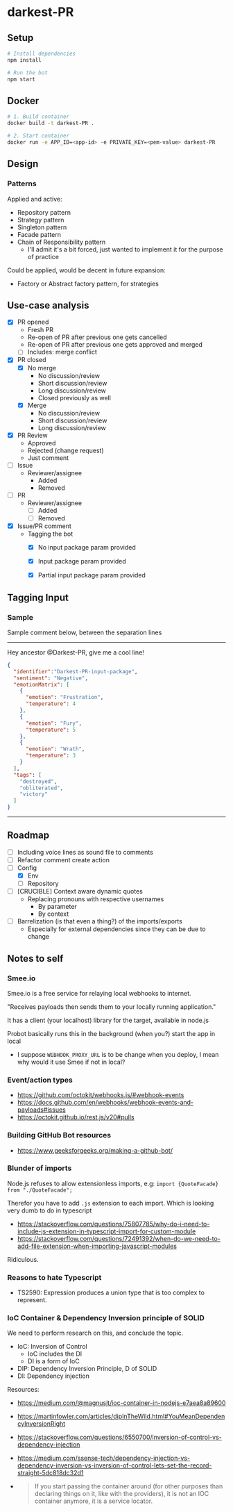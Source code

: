 # darkest-PR


## Setup

```sh
# Install dependencies
npm install

# Run the bot
npm start
```

## Docker

```sh
# 1. Build container
docker build -t darkest-PR .

# 2. Start container
docker run -e APP_ID=<app-id> -e PRIVATE_KEY=<pem-value> darkest-PR
```

## Design

### Patterns

Applied and active:
- Repository pattern
- Strategy pattern
- Singleton pattern
- Facade pattern
- Chain of Responsibility pattern
  - I'll admit it's a bit forced, just wanted to implement it for the purpose of practice

Could be applied, would be decent in future expansion:
- Factory or Abstract factory pattern, for strategies 

## Use-case analysis

- [X] PR opened
  - Fresh PR
  - Re-open of PR after previous one gets cancelled
  - Re-open of PR after previous one gets approved and merged
  - [ ] Includes: merge conflict
- [X] PR closed
  - [X] No merge
    - No discussion/review
    - Short discussion/review
    - Long discussion/review
    - Closed previously as well
  - [X] Merge
    - No discussion/review
    - Short discussion/review
    - Long discussion/review
- [X] PR Review
  - Approved
  - Rejected (change request)
  - Just comment
- [ ] Issue
  - Reviewer/assignee
    - Added
    - Removed
- [ ] PR
  - Reviewer/assignee
    - [ ] Added
    - [ ] Removed
- [X] Issue/PR comment
  - Tagging the bot
    - [X] No input package param provided
    - [X] Input package param provided
    - [X] Partial input package param provided




## Tagging Input 

### Sample

Sample comment below, between the separation lines

---

Hey ancestor @Darkest-PR, give me a cool line!

```json
{
  "identifier":"Darkest-PR-input-package",
  "sentiment": "Negative",
  "emotionMatrix": [
    {
      "emotion": "Frustration",
      "temperature": 4
    },
    {
      "emotion": "Fury",
      "temperature": 5
    },
    {
      "emotion": "Wrath",
      "temperature": 3
    }
  ],
  "tags": [
    "destroyed",
    "obliterated",
    "victory"
  ]
}

```

---



## Roadmap

- [ ] Including voice lines as sound file to comments
- [ ] Refactor comment create action
- [ ] Config
  - [X] Env
  - [ ] Repository
- [ ] [CRUCIBLE] Context aware dynamic quotes
  - Replacing pronouns with respective usernames
    - By parameter
    - By context
- [ ] Barrelization (is that even a thing?) of the imports/exports
  - Especially for external dependencies since they can be due to change


## Notes to self

### Smee.io

Smee.io is a free service for relaying local webhooks to internet.

"Receives payloads then sends them to your locally running application."

It has a client (your localhost) library for the target, available in node.js

Probot basically runs this in the background (when you?) start the app in local

- I suppose `WEBHOOK_PROXY_URL` is to be change when you deploy, I mean why would it use Smee if not in local?


### Event/action types

- https://github.com/octokit/webhooks.js/#webhook-events
- https://docs.github.com/en/webhooks/webhook-events-and-payloads#issues
- https://octokit.github.io/rest.js/v20#pulls

### Building GitHub Bot resources

- https://www.geeksforgeeks.org/making-a-github-bot/

### Blunder of imports

Node.js refuses to allow extensionless imports, e.g: `import {QuoteFacade} from "./QuoteFacade";`

Therefor you have to add `.js` extension to each import. Which is looking very dumb to do in typescript

- https://stackoverflow.com/questions/75807785/why-do-i-need-to-include-js-extension-in-typescript-import-for-custom-module
- https://stackoverflow.com/questions/72491392/when-do-we-need-to-add-file-extension-when-importing-javascript-modules

Ridiculous.


### Reasons to hate Typescript

- TS2590: Expression produces a union type that is too complex to represent.

### IoC Container & Dependency Inversion principle of SOLID

We need to perform research on this, and conclude the topic.

- IoC: Inversion of Control
  - IoC includes the DI
  - DI is a form of IoC
- DIP: Dependency Inversion Principle, D of SOLID
- DI: Dependency injection

Resources:
- https://medium.com/@magnusjt/ioc-container-in-nodejs-e7aea8a89600
- https://martinfowler.com/articles/dipInTheWild.html#YouMeanDependencyInversionRight
- https://stackoverflow.com/questions/6550700/inversion-of-control-vs-dependency-injection
- https://medium.com/ssense-tech/dependency-injection-vs-dependency-inversion-vs-inversion-of-control-lets-set-the-record-straight-5dc818dc32d1


- > If you start passing the container around (for other purposes than declaring things on it, like with the providers), it is not an IOC container anymore, it is a service locator.